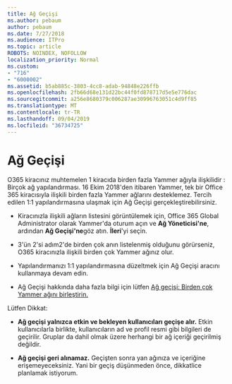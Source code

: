 ```yaml
---
title: Ağ Geçişi
ms.author: pebaum
author: pebaum
ms.date: 7/27/2018
ms.audience: ITPro
ms.topic: article
ROBOTS: NOINDEX, NOFOLLOW
localization_priority: Normal
ms.custom:
- "716"
- "6000002"
ms.assetid: b5ab885c-3803-4cc8-adab-94848e226ffb
ms.openlocfilehash: 2fb66d68e131d22bc44f0fd878717d5e5e776dac
ms.sourcegitcommit: a256e8680379c006287ae30996763051c4d9ff85
ms.translationtype: MT
ms.contentlocale: tr-TR
ms.lasthandoff: 09/04/2019
ms.locfileid: "36734725"
---
```

# <a name="network-migration"></a>Ağ Geçişi

O365 kiracınız muhtemelen 1 kiracıda birden fazla Yammer ağıyla ilişkilidir : Birçok ağ yapılandırması. 16 Ekim 2018'den itibaren Yammer, tek bir Office 365 kiracısıyla ilişkili birden fazla Yammer ağlarını desteklemez. Tercih edilen 1:1 yapılandırmasına ulaşmak için Ağ Geçişi gerçekleştirebilirsiniz.
  
- Kiracınızla ilişkili ağların listesini görüntülemek için, Office 365 Global Administrator olarak Yammer'da oturum açın ve **Ağ Yöneticisi'ne**, ardından **Ağ Geçişi'ne**göz atın. **İleri**'yi seçin.

- 3'ün 2'si adım2'de birden çok anın listelenmiş olduğunu görürseniz, O365 kiracınızla ilişkili birden çok Yammer ağınız olur.

- Yapılandırmanızı 1:1 yapılandırmasına düzeltmek için Ağ Geçişi aracını kullanmaya devam edin.

- Ağ Geçişi hakkında daha fazla bilgi için lütfen [Ağ geçişi: Birden çok Yammer ağını birleştirin.](https://docs.microsoft.com/yammer/configure-your-yammer-network/consolidate-multiple-yammer-networks)

Lütfen Dikkat:
  
- **Ağ geçişi yalnızca etkin ve bekleyen kullanıcıları geçişe alır.** Etkin kullanıcılarla birlikte, kullanıcıların ad ve profil resmi gibi bilgileri de geçirilir. Gruplar da dahil olmak üzere herhangi bir ağ içeriği geçirilmiş değildir.

- **Ağ geçişi geri alınamaz.** Geçişten sonra yan ağınıza ve içeriğine erişemeyeceksiniz. Yani bir geçiş düşünmeden önce, dikkatlice planlamak istiyorum.
